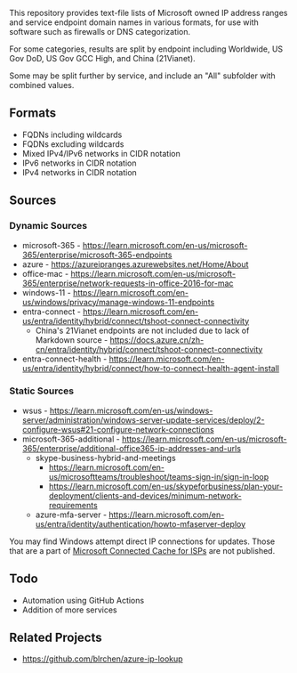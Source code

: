 This repository provides text-file lists of Microsoft owned IP address ranges and service endpoint domain names in various formats, for use with software such as firewalls or DNS categorization.

For some categories, results are split by endpoint including Worldwide, US Gov DoD, US Gov GCC High, and China (21Vianet).

Some may be split further by service, and include an "All" subfolder with combined values.

## Formats

-  FQDNs including wildcards
-  FQDNs excluding wildcards
-  Mixed IPv4/IPv6 networks in CIDR notation
-  IPv6 networks in CIDR notation
-  IPv4 networks in CIDR notation

## Sources

### Dynamic Sources
- microsoft-365 - https://learn.microsoft.com/en-us/microsoft-365/enterprise/microsoft-365-endpoints
- azure - https://azureipranges.azurewebsites.net/Home/About
- office-mac - https://learn.microsoft.com/en-us/microsoft-365/enterprise/network-requests-in-office-2016-for-mac
- windows-11 - https://learn.microsoft.com/en-us/windows/privacy/manage-windows-11-endpoints
- entra-connect - https://learn.microsoft.com/en-us/entra/identity/hybrid/connect/tshoot-connect-connectivity
  - China's 21Vianet endpoints are not included due to lack of Markdown source - https://docs.azure.cn/zh-cn/entra/identity/hybrid/connect/tshoot-connect-connectivity
- entra-connect-health - https://learn.microsoft.com/en-us/entra/identity/hybrid/connect/how-to-connect-health-agent-install 

### Static Sources
- wsus - https://learn.microsoft.com/en-us/windows-server/administration/windows-server-update-services/deploy/2-configure-wsus#21-configure-network-connections
- microsoft-365-additional - https://learn.microsoft.com/en-us/microsoft-365/enterprise/additional-office365-ip-addresses-and-urls
  - skype-business-hybrid-and-meetings
    - https://learn.microsoft.com/en-us/microsoftteams/troubleshoot/teams-sign-in/sign-in-loop
    - https://learn.microsoft.com/en-us/skypeforbusiness/plan-your-deployment/clients-and-devices/minimum-network-requirements
  - azure-mfa-server - https://learn.microsoft.com/en-us/entra/identity/authentication/howto-mfaserver-deploy

You may find Windows attempt direct IP connections for updates. Those that are a part of [Microsoft Connected Cache for ISPs](https://techcommunity.microsoft.com/t5/windows-it-pro-blog/microsoft-connected-cache-for-isps-microsoft-s-distributed-cdn/ba-p/3891604) are not published.

## Todo

- Automation using GitHub Actions
- Addition of more services

## Related Projects

- https://github.com/blrchen/azure-ip-lookup